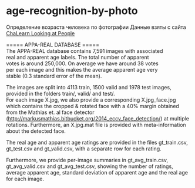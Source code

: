# age-recognition-by-photo
Определение возраста человека по фотографии
Данные взяты с сайта [ChaLearn Looking at People](https://chalearnlap.cvc.uab.cat/dataset/26/description/)

===== APPA-REAL DATABASE =====  
The APPA-REAL database contains 7,591 images with associated  
real and apparent age labels. The total number of apparent  
votes is around 250,000. On average we have around 38 votes  
per each image and this makes the average apparent age very  
stable (0.3 standard error of the mean).  


The images are split into 4113 train,  1500 valid and 1978 test images, provided in the folders train/, valid/ and test/.  
For each image X.jpg, we also provide a corresponding X.jpg_face.jpg  which contains the cropped & rotated face with a 40% margin obtained from the Mathias et. al face detector (http://markusmathias.bitbucket.org/2014_eccv_face_detection/) at multiple rotations.   Furthermore, an X.jpg.mat file is provided with meta-information about the detected face.  

The real age and apparent age ratings are provided in the files gt_train.csv, gt_test.csv and gt_valid.csv, with a separate row for each rating.  

Furthermore, we provide per-image summaries in gt_avg_train.csv, gt_avg_valid.csv and gt_avg_test.csv, showing the number of ratings, average apparent age, standard deviation of apparent age and the real age for each image.  

